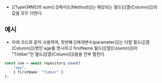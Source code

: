 - [[TypeORM]]의 sum() [[메서드(Method)]]는 해당되는 필드([[열(Column)]])의 값을 모두 더한다.


## 예시

- 아래 코드와 같이 사용하여, 첫번째 [[매개변수(parameter)]]는 더할 필드([[열(Column)]])명인 age를 명시하고 firstName 필드([[열(Column)]])이 "Timber"인 필드([[열(Column)]])들을 전부 합친다.

```ts
const sum = await repository.count(
	"age",
	{ firstName: "Timber" }
); 
```

​